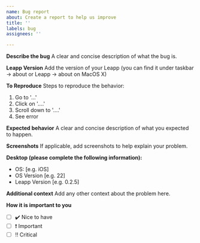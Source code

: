 ```yaml
---
name: Bug report
about: Create a report to help us improve
title: ''
labels: bug
assignees: ''

---
```


**Describe the bug**
A clear and concise description of what the bug is.

**Leapp Version**
Add the version of your Leapp (you can find it under taskbar -> about or Leapp -> about on MacOS X)

**To Reproduce**
Steps to reproduce the behavior:
1. Go to '...'
2. Click on '....'
3. Scroll down to '....'
4. See error

**Expected behavior**
A clear and concise description of what you expected to happen.

**Screenshots**
If applicable, add screenshots to help explain your problem.

**Desktop (please complete the following information):**
 - OS: [e.g. iOS]
 - OS Version [e.g. 22]
 - Leapp Version [e.g. 0.2.5]

**Additional context**
Add any other context about the problem here.

**How it is important to you**
- [ ] :heavy_check_mark: Nice to have
- [ ] :exclamation: Important
- [ ] :bangbang: Critical
